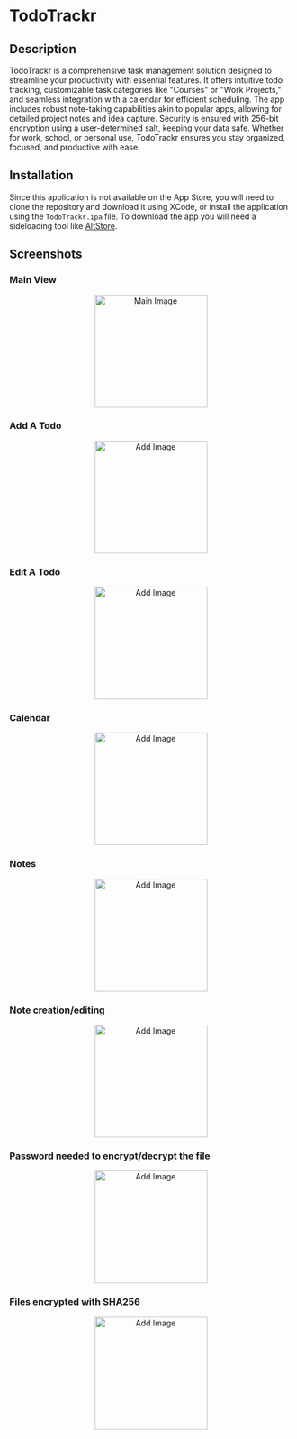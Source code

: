 #  TodoTrackr

## Description

TodoTrackr is a comprehensive task management solution designed to streamline your productivity with essential features. It offers intuitive todo tracking, customizable task categories like "Courses" or "Work Projects," and seamless integration with a calendar for efficient scheduling. The app includes robust note-taking capabilities akin to popular apps, allowing for detailed project notes and idea capture. Security is ensured with 256-bit encryption using a user-determined salt, keeping your data safe. Whether for work, school, or personal use, TodoTrackr ensures you stay organized, focused, and productive with ease.

## Installation

Since this application is not available on the App Store, you will need to clone the repository and download it using XCode, or install the application using the `TodoTrackr.ipa` file. To download the app you will need a sideloading tool like [AltStore](https://altstore.io/).

## Screenshots

### Main View
<p align="center">
  <img src="Images/main.png" alt="Main Image" width="200">
</p>

### Add A Todo
<p align="center">
  <img src="Images/add.png" alt="Add Image" width="200">
</p>

### Edit A Todo
<p align="center">
  <img src="Images/edit.png" alt="Add Image" width="200">
</p>

### Calendar
<p align="center">
  <img src="Images/calendar.png" alt="Add Image" width="200">
</p>

### Notes
<p align="center">
  <img src="Images/notes.png" alt="Add Image" width="200">
</p>

### Note creation/editing
<p align="center">
  <img src="Images/edit_note.png" alt="Add Image" width="200">
</p>

### Password needed to encrypt/decrypt the file
<p align="center">
  <img src="Images/password.png" alt="Add Image" width="200">
</p>

### Files encrypted with SHA256
<p align="center">
  <img src="Images/encrypted.png" alt="Add Image" width="200">
</p>
